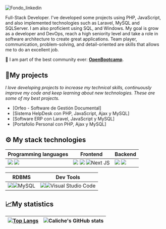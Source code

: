 ![Fondo_linkedin](https://user-images.githubusercontent.com/56748002/189555774-37f47e99-ec27-4b28-b18f-6ebdedc39e75.jpg)

Full-Stack Developer. I've developed some projects using PHP, JavaScript, and also implemented technologies such as Laravel, MySQL and SQLServer. I am also proficient using SQL, and Windows. My goal is grow as a developer and DevOps, reach a high seniority level and take a role in software architecture to create great applications. Team player, communication, problem-solving, and detail-oriented are skills that allows me to do an excellent job.

🚀 I am part of the best community ever: [**OpenBootcamp**](https://open-bootcamp.com/).

## 🚀My projects 

_I love developing projects to increase my technical skills, continuously improve my code and keep learning about new technologies. These are some of my best projects._

- [Orfeo - Software de Gestión Documental]
- [Sistema HelpDesk con PHP, JavaScript, Ajax y MySQL]
- [Software ERP con Laravel, JavaScript y MySQL]
- [Portafolio Personal con PHP, Ajax y MySQL]

## ⚙ My stack technologies
|Programming languages|Frontend|Backend|
|---|---|---|
| <img src="https://img.shields.io/badge/PHP-000000?style=for-the-badge&logo=php&logoColor=grape"/> <img src="https://img.shields.io/badge/JavaScript-323330?style=for-the-badge&logo=javascript&logoColor=F7DF1E"/> | <img src="https://img.shields.io/badge/HTML5-E34F26?style=for-the-badge&logo=html5&logoColor=white"/> <img src="https://img.shields.io/badge/CSS3-1572B6?style=for-the-badge&logo=css3&logoColor=white"/> ![Next JS](https://img.shields.io/badge/Next-black?style=for-the-badge&logo=next.js&logoColor=white)| <img src="https://img.shields.io/badge/Node.js-339933?style=for-the-badge&logo=nodedotjs&logoColor=white" /> <img src="https://img.shields.io/badge/Laravel-323330?style=for-the-badge&logo=laravel&logoColor=red" /> |

|RDBMS|Dev Tools|
|---|---|
<img src="https://img.shields.io/badge/PostgreSQL-316192?style=for-the-badge&logo=postgresql&logoColor=white"/>![MySQL](https://img.shields.io/badge/mysql-%2300f.svg?style=for-the-badge&logo=mysql&logoColor=white)|<img src="https://img.shields.io/badge/GIT-E44C30?style=for-the-badge&logo=git&logoColor=white"/>![Visual Studio Code](https://img.shields.io/badge/Visual%20Studio%20Code-0078d7.svg?style=for-the-badge&logo=visual-studio-code&logoColor=white) |

## 📈My statistics
|[![Top Langs](https://github-readme-stats.vercel.app/api/top-langs/?username=CalicheDev&show_icons=true&theme=city_lights)](https://github.com/CalicheDev/github-readme-stats)|![Caliche's GitHub stats](https://github-readme-stats.vercel.app/api?username=CalicheDev&show_icons=true&theme=city_lights)|
|---|---|

<!-- [![Top Langs](https://github-readme-stats.vercel.app/api/top-langs/?username=CalicheDev&layout=compact)](https://github.com/CalicheDev/github-readme-stats) -->
<!-- <img src="https://img.shields.io/badge/React-20232A?style=for-the-badge&logo=react&logoColor=61DAFB" /> -->
<!-- ![Linux](https://img.shields.io/badge/Linux-FCC624?style=for-the-badge&logo=linux&logoColor=black)![Insomnia](https://img.shields.io/badge/Insomnia-black?style=for-the-badge&logo=insomnia&logoColor=5849BE) <img src="https://img.shields.io/badge/Docker-2CA5E0?style=for-the-badge&logo=docker&logoColor=white"/> -->


<!-- <script src="https://platform.linkedin.com/badges/js/profile.js" async defer type="text/javascript"></script>
<div class="badge-base LI-profile-badge" data-locale="es_ES" data-size="medium" data-theme="light" data-type="VERTICAL" data-vanity="full-stack-carlos-bejarano" data-version="v1"><a class="badge-base__link LI-simple-link" href="https://co.linkedin.com/in/full-stack-carlos-bejarano?trk=profile-badge">Carlos Alberto Bejarano Barbosa</a></div> -->
              

<!---
CalicheDev/CalicheDev is a ✨ special ✨ repository because its `README.md` (this file) appears on your GitHub profile.
You can click the Preview link to take a look at your changes.
--->
